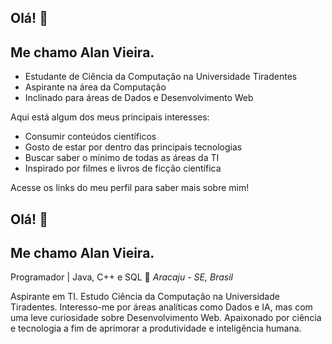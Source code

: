 ## Olá! 👋
## Me chamo Alan Vieira.

- Estudante de Ciência da Computação na Universidade Tiradentes
- Aspirante na área da Computação
- Inclinado para áreas de Dados e Desenvolvimento Web

Aqui está algum dos meus principais interesses:
- Consumir conteúdos científicos
- Gosto de estar por dentro das principais tecnologias
- Buscar saber o mínimo de todas as áreas da TI
- Inspirado por filmes e livros de ficção científica

Acesse os links do meu perfil para saber mais sobre mim!

## Olá! 👋
## Me chamo Alan Vieira.
Programador | Java, C++ e SQL
🚩 _Aracaju - SE, Brasil_

Aspirante em TI. Estudo Ciência da Computação na Universidade Tiradentes. Interesso-me por áreas analíticas como Dados e IA, mas com uma leve curiosidade sobre Desenvolvimento Web. Apaixonado por ciência e tecnologia a fim de aprimorar a produtividade e inteligência humana.
